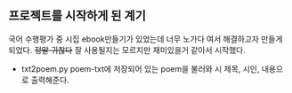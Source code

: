 ## 프로젝트를 시작하게 된 계기
국어 수행평가 중 시집 ebook만들기가 있었는데 너무 노가다 여서 해결하고자 만들게 되었다.
~~정말 귀찮다~~
잘 사용될지는 모르지만 재미있을거 같아서 시작했다.

* txt2poem.py
poem-txt에 저장되어 있는 poem을 불러와 시 제목, 시인, 내용으로 출력해준다.